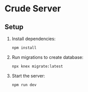 # Crude Server

## Setup

1. Install dependencies:
   ```bash
   npm install
2. Run migrations to create database:
   ```bash
   npx knex migrate:latest
3. Start the server:
   ```bash
   npm run dev
